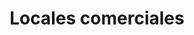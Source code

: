---
title: "Locales comerciales"
url: /san-salvador-de-jujuy-jujuy/locales-comerciales/
shop: Allgemein
---